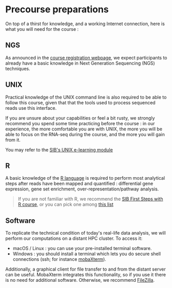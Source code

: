 # Precourse preparations

On top of a thirst for knowledge, and a working Internet connection, here is what you will need for the course : 


## NGS

As announced in the [course registration webpage](https://www.sib.swiss/training/course/20220901_IRNAS),
we expect participants to already have a basic knowledge in Next Generation Sequencing (NGS) techniques. 


## UNIX

Practical knowledge of the UNIX command line is also required to be able to follow this course, given that that the tools used to process sequenced reads use this interface.

If you are unsure about your capabilities or feel a bit rusty, we strongly recommend you spend some time practicing before the course : in our experience, the more comfortable you are with UNIX, the more you will be able to focus on the RNA-seq during the course, and the more you will gain from it.

You may refer to the [SIB's UNIX e-learning module](https://edu.sib.swiss/pluginfile.php/2878/mod_resource/content/4/couselab-html/content.html)


## R 

A basic knowledge of the [R language](https://www.r-project.org/) is required to perform most analytical steps after reads have been mapped and quantified : differential gene expression, gene set enrichment, over-representation/pathway analysis.

> If you are not familiar with R, we recommend the [SIB First Steps with R course](https://github.com/sib-swiss/first-steps-with-R-training), or you can pick one among [this list](https://github.com/sib-swiss/training-collection#r)


## Software

To replicate the technical condition of today's real-life data analysis, we will perform our computations on a distant HPC cluster.
To access it: 

 * macOS / Linux : you can use your pre-installed terminal software.
 * Windows : you should install a terminal which lets you do secure shell connections (ssh; for instance [mobaXterm](https://mobaxterm.mobatek.net/)). 

Additionally, a graphical client for file transfer to and from the distant server can be useful. MobaXterm integrates this functionality, so if you use it there is no need for additional software. 
Otherwise, we recommend [FileZilla](https://filezilla-project.org/download.php?type=client).



<!-- Suggestion: should we have some practical notes re: the teaching location?
Coffee/snakcs/toilets...? Or should this be external to the course website? -->

